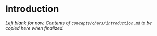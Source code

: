 # Introduction

_Left blank for now. Contents of `concepts/chars/introduction.md` to be copied here when finalized._